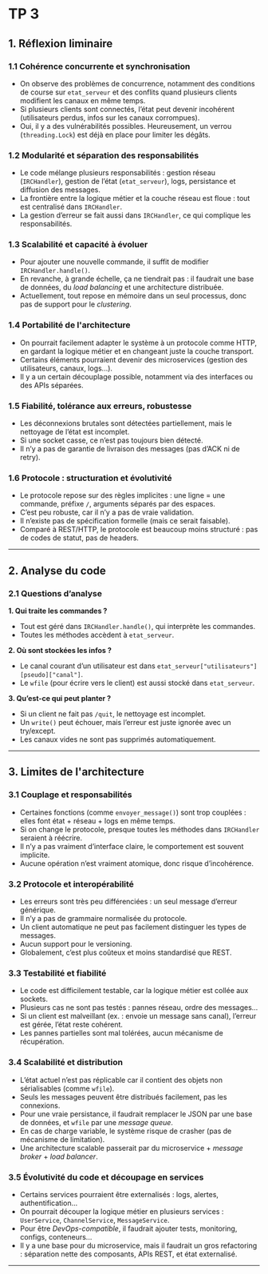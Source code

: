 # TP 3

## 1. Réflexion liminaire

### 1.1 Cohérence concurrente et synchronisation  
- On observe des problèmes de concurrence, notamment des conditions de course sur `etat_serveur` et des conflits quand plusieurs clients modifient les canaux en même temps.  
- Si plusieurs clients sont connectés, l’état peut devenir incohérent (utilisateurs perdus, infos sur les canaux corrompues).  
- Oui, il y a des vulnérabilités possibles. Heureusement, un verrou (`threading.Lock`) est déjà en place pour limiter les dégâts.

### 1.2 Modularité et séparation des responsabilités  
- Le code mélange plusieurs responsabilités : gestion réseau (`IRCHandler`), gestion de l’état (`etat_serveur`), logs, persistance et diffusion des messages.  
- La frontière entre la logique métier et la couche réseau est floue : tout est centralisé dans `IRCHandler`.  
- La gestion d’erreur se fait aussi dans `IRCHandler`, ce qui complique les responsabilités.

### 1.3 Scalabilité et capacité à évoluer  
- Pour ajouter une nouvelle commande, il suffit de modifier `IRCHandler.handle()`.  
- En revanche, à grande échelle, ça ne tiendrait pas : il faudrait une base de données, du *load balancing* et une architecture distribuée.  
- Actuellement, tout repose en mémoire dans un seul processus, donc pas de support pour le *clustering*.

### 1.4 Portabilité de l'architecture  
- On pourrait facilement adapter le système à un protocole comme HTTP, en gardant la logique métier et en changeant juste la couche transport.  
- Certains éléments pourraient devenir des microservices (gestion des utilisateurs, canaux, logs...).  
- Il y a un certain découplage possible, notamment via des interfaces ou des APIs séparées.

### 1.5 Fiabilité, tolérance aux erreurs, robustesse  
- Les déconnexions brutales sont détectées partiellement, mais le nettoyage de l’état est incomplet.  
- Si une socket casse, ce n’est pas toujours bien détecté.  
- Il n’y a pas de garantie de livraison des messages (pas d’ACK ni de retry).

### 1.6 Protocole : structuration et évolutivité  
- Le protocole repose sur des règles implicites : une ligne = une commande, préfixe `/`, arguments séparés par des espaces.  
- C’est peu robuste, car il n’y a pas de vraie validation.  
- Il n’existe pas de spécification formelle (mais ce serait faisable).  
- Comparé à REST/HTTP, le protocole est beaucoup moins structuré : pas de codes de statut, pas de headers.

---

## 2. Analyse du code

### 2.1 Questions d’analyse  

**1. Qui traite les commandes ?**  
- Tout est géré dans `IRCHandler.handle()`, qui interprète les commandes.  
- Toutes les méthodes accèdent à `etat_serveur`.  

**2. Où sont stockées les infos ?**  
- Le canal courant d’un utilisateur est dans `etat_serveur["utilisateurs"][pseudo]["canal"]`.  
- Le `wfile` (pour écrire vers le client) est aussi stocké dans `etat_serveur`.

**3. Qu’est-ce qui peut planter ?**  
- Si un client ne fait pas `/quit`, le nettoyage est incomplet.  
- Un `write()` peut échouer, mais l’erreur est juste ignorée avec un try/except.  
- Les canaux vides ne sont pas supprimés automatiquement.

---

## 3. Limites de l'architecture

### 3.1 Couplage et responsabilités  
- Certaines fonctions (comme `envoyer_message()`) sont trop couplées : elles font état + réseau + logs en même temps.  
- Si on change le protocole, presque toutes les méthodes dans `IRCHandler` seraient à réécrire.  
- Il n’y a pas vraiment d’interface claire, le comportement est souvent implicite.  
- Aucune opération n’est vraiment atomique, donc risque d’incohérence.

### 3.2 Protocole et interopérabilité  
- Les erreurs sont très peu différenciées : un seul message d’erreur générique.  
- Il n’y a pas de grammaire normalisée du protocole.  
- Un client automatique ne peut pas facilement distinguer les types de messages.  
- Aucun support pour le versioning.  
- Globalement, c’est plus coûteux et moins standardisé que REST.

### 3.3 Testabilité et fiabilité  
- Le code est difficilement testable, car la logique métier est collée aux sockets.  
- Plusieurs cas ne sont pas testés : pannes réseau, ordre des messages...  
- Si un client est malveillant (ex. : envoie un message sans canal), l’erreur est gérée, l’état reste cohérent.  
- Les pannes partielles sont mal tolérées, aucun mécanisme de récupération.

### 3.4 Scalabilité et distribution  
- L’état actuel n’est pas réplicable car il contient des objets non sérialisables (comme `wfile`).  
- Seuls les messages peuvent être distribués facilement, pas les connexions.  
- Pour une vraie persistance, il faudrait remplacer le JSON par une base de données, et `wfile` par une *message queue*.  
- En cas de charge variable, le système risque de crasher (pas de mécanisme de limitation).  
- Une architecture scalable passerait par du microservice + *message broker* + *load balancer*.

### 3.5 Évolutivité du code et découpage en services  
- Certains services pourraient être externalisés : logs, alertes, authentification...  
- On pourrait découper la logique métier en plusieurs services : `UserService`, `ChannelService`, `MessageService`.  
- Pour être *DevOps-compatible*, il faudrait ajouter tests, monitoring, configs, conteneurs...  
- Il y a une base pour du microservice, mais il faudrait un gros refactoring : séparation nette des composants, APIs REST, et état externalisé.

---
